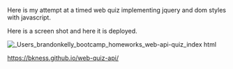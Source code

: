 Here is my attempt at a timed web quiz implementing jquery and dom styles with javascript. 

Here is a screen shot and here it is deployed.

![_Users_brandonkelly_bootcamp_homeworks_web-api-quiz_index html](https://github.com/bkness/web-api-quiz/assets/123907755/d135a164-839f-4590-955e-2c0add60cbf7)

https://bkness.github.io/web-quiz-api/